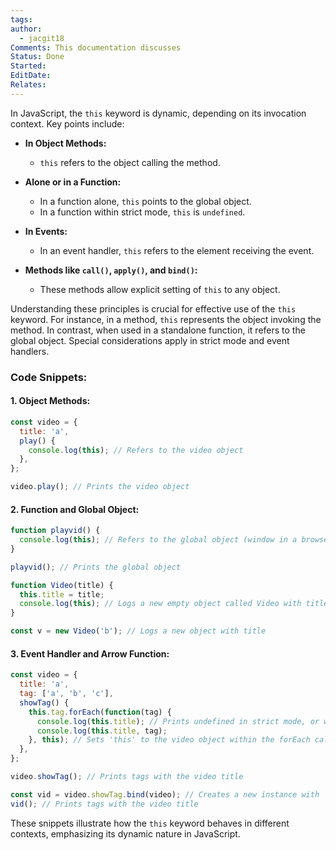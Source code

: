 ```yaml
---
tags: 
author:
  - jacgit18
Comments: This documentation discusses
Status: Done
Started: 
EditDate: 
Relates:
---
```

In JavaScript, the `this` keyword is dynamic, depending on its invocation context. Key points include:

- **In Object Methods:**
  - `this` refers to the object calling the method.

- **Alone or in a Function:**
  - In a function alone, `this` points to the global object.
  - In a function within strict mode, `this` is `undefined`.

- **In Events:**
  - In an event handler, `this` refers to the element receiving the event.

- **Methods like `call()`, `apply()`, and `bind()`:**
  - These methods allow explicit setting of `this` to any object.

Understanding these principles is crucial for effective use of the `this` keyword. For instance, in a method, `this` represents the object invoking the method. In contrast, when used in a standalone function, it refers to the global object. Special considerations apply in strict mode and event handlers.

### Code Snippets:

#### 1. Object Methods:
```javascript
const video = {
  title: 'a',
  play() {
    console.log(this); // Refers to the video object
  },
};

video.play(); // Prints the video object
```

#### 2. Function and Global Object:
```javascript
function playvid() {
  console.log(this); // Refers to the global object (window in a browser)
}

playvid(); // Prints the global object

function Video(title) {
  this.title = title;
  console.log(this); // Logs a new empty object called Video with title
}

const v = new Video('b'); // Logs a new object with title
```

#### 3. Event Handler and Arrow Function:
```javascript
const video = {
  title: 'a',
  tag: ['a', 'b', 'c'],
  showTag() {
    this.tag.forEach(function(tag) {
      console.log(this.title); // Prints undefined in strict mode, or window in non-strict
      console.log(this.title, tag);
    }, this); // Sets 'this' to the video object within the forEach callback
  },
};

video.showTag(); // Prints tags with the video title

const vid = video.showTag.bind(video); // Creates a new instance with 'this' set to video
vid(); // Prints tags with the video title
```

These snippets illustrate how the `this` keyword behaves in different contexts, emphasizing its dynamic nature in JavaScript.